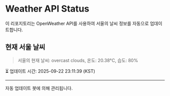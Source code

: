 
# Weather API Status

이 리포지토리는 OpenWeather API를 사용하여 서울의 날씨 정보를 자동으로 업데이트합니다.

## 현재 서울 날씨
> 서울의 현재 날씨: overcast clouds, 온도: 20.38°C, 습도: 80%

⏳ 업데이트 시간: 2025-09-22 23:11:39 (KST)

---
자동 업데이트 봇에 의해 관리됩니다.
